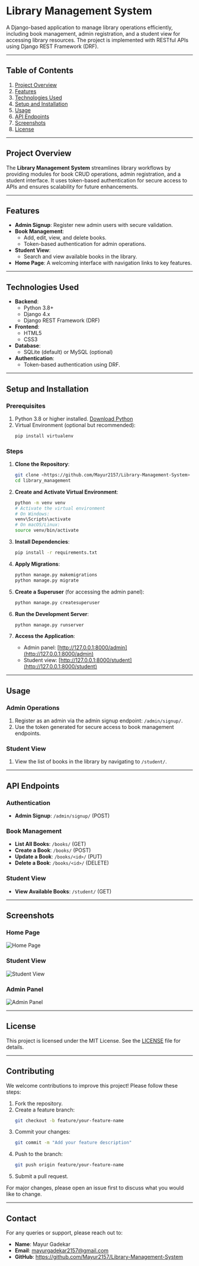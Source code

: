 # Library Management System

A Django-based application to manage library operations efficiently, including book management, admin registration, and a student view for accessing library resources. The project is implemented with RESTful APIs using Django REST Framework (DRF).

---

## Table of Contents
1. [Project Overview](#project-overview)
2. [Features](#features)
3. [Technologies Used](#technologies-used)
4. [Setup and Installation](#setup-and-installation)
5. [Usage](#usage)
6. [API Endpoints](#api-endpoints)
7. [Screenshots](#screenshots)
8. [License](#license)

---

## Project Overview

The **Library Management System** streamlines library workflows by providing modules for book CRUD operations, admin registration, and a student interface. It uses token-based authentication for secure access to APIs and ensures scalability for future enhancements.

---

## Features

- **Admin Signup**: Register new admin users with secure validation.
- **Book Management**:
  - Add, edit, view, and delete books.
  - Token-based authentication for admin operations.
- **Student View**:
  - Search and view available books in the library.
- **Home Page**: A welcoming interface with navigation links to key features.

---

## Technologies Used

- **Backend**:
  - Python 3.8+
  - Django 4.x
  - Django REST Framework (DRF)
- **Frontend**:
  - HTML5
  - CSS3
- **Database**:
  - SQLite (default) or MySQL (optional)
- **Authentication**:
  - Token-based authentication using DRF.

---

## Setup and Installation

### Prerequisites
1. Python 3.8 or higher installed. [Download Python](https://www.python.org/downloads/)
2. Virtual Environment (optional but recommended):
   ```bash
   pip install virtualenv
   ```

### Steps
1. **Clone the Repository**:
   ```bash
   git clone <https://github.com/Mayur2157/Library-Management-System>
   cd library_management
   ```

2. **Create and Activate Virtual Environment**:
   ```bash
   python -m venv venv
   # Activate the virtual environment
   # On Windows:
   venv\Scripts\activate
   # On macOS/Linux:
   source venv/bin/activate
   ```

3. **Install Dependencies**:
   ```bash
   pip install -r requirements.txt
   ```

4. **Apply Migrations**:
   ```bash
   python manage.py makemigrations
   python manage.py migrate
   ```

5. **Create a Superuser** (for accessing the admin panel):
   ```bash
   python manage.py createsuperuser
   ```

6. **Run the Development Server**:
   ```bash
   python manage.py runserver
   ```

7. **Access the Application**:
   - Admin panel: [http://127.0.0.1:8000/admin](http://127.0.0.1:8000/admin)
   - Student view: [http://127.0.0.1:8000/student](http://127.0.0.1:8000/student)

---

## Usage

### Admin Operations
1. Register as an admin via the admin signup endpoint: `/admin/signup/`.
2. Use the token generated for secure access to book management endpoints.

### Student View
1. View the list of books in the library by navigating to `/student/`.

---

## API Endpoints

### Authentication
- **Admin Signup**: `/admin/signup/` (POST)

### Book Management
- **List All Books**: `/books/` (GET)
- **Create a Book**: `/books/` (POST)
- **Update a Book**: `/books/<id>/` (PUT)
- **Delete a Book**: `/books/<id>/` (DELETE)

### Student View
- **View Available Books**: `/student/` (GET)

---

## Screenshots

### Home Page
![Home Page](screenshots/home_page.png)

### Student View
![Student View](screenshots/student_view.png)

### Admin Panel
![Admin Panel](screenshots/admin_panel.png)

---

## License

This project is licensed under the MIT License. See the [LICENSE](LICENSE) file for details.

---

## Contributing

We welcome contributions to improve this project! Please follow these steps:
1. Fork the repository.
2. Create a feature branch:
   ```bash
   git checkout -b feature/your-feature-name
   ```
3. Commit your changes:
   ```bash
   git commit -m "Add your feature description"
   ```
4. Push to the branch:
   ```bash
   git push origin feature/your-feature-name
   ```
5. Submit a pull request.

For major changes, please open an issue first to discuss what you would like to change.

---

## Contact

For any queries or support, please reach out to:

- **Name**: Mayur Gadekar
- **Email**: mayurgadekar2157@gmail.com
- **GitHub**: https://github.com/Mayur2157/Library-Management-System
